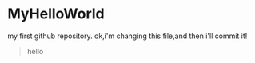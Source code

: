 # MyHelloWorld
my first github repository.
ok,i'm changing this file,and then i'll commit it!
> hello
